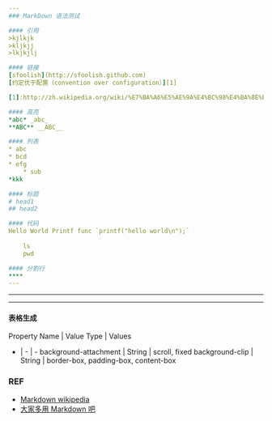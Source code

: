 ```yaml
---
### MarkDown 语法测试

#### 引用
>kjlkjk
>kljkjj
>lkjkjlj

#### 链接
[sfoolish](http://sfoolish.github.com)
[约定优于配置（convention over configuration）][1]

[1]:http://zh.wikipedia.org/wiki/%E7%BA%A6%E5%AE%9A%E4%BC%98%E4%BA%8E%E9%85%8D%E7%BD%AE

#### 高亮
*abc* _abc_
**ABC** __ABC__

#### 列表
* abc
* bcd
* efg
    * sub
*kkk

#### 标题
# head1
## head2

#### 代码
Hello World Printf func `printf("hello world\n");`
    
    ls
    pwd

#### 分割行
****
---
```

* * *
- - -

#### 表格生成
Property Name | Value Type | Values
- | - | -
background-attachment | String | scroll, fixed
background-clip | String | border-box, padding-box, content-box

### REF
* [Markdown wikipedia](http://en.wikipedia.org/wiki/Markdown)
* [大家多用 Markdown 吧](http://cnodejs.org/topic/50f6bc56df9e9fcc58745985)
